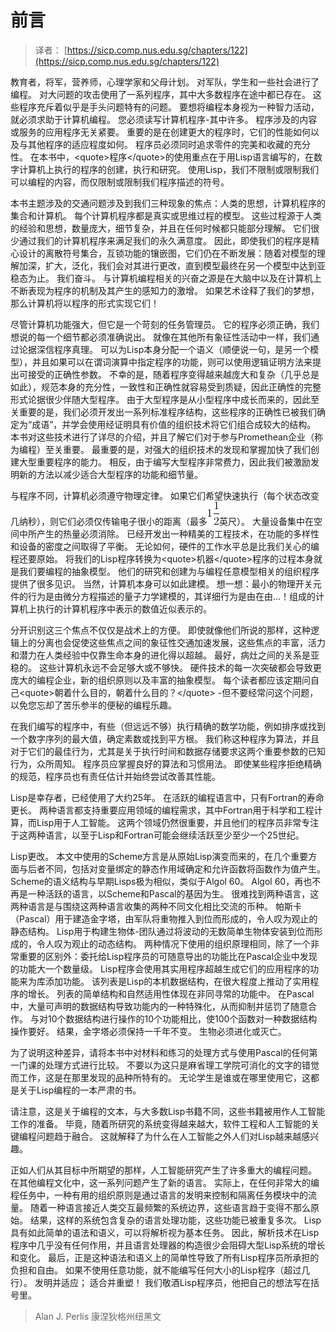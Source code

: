 # 前言

> 译者： [https://sicp.comp.nus.edu.sg/chapters/122](https://sicp.comp.nus.edu.sg/chapters/122)

 <matter>教育者，将军，营养师，心理学家和父母计划。 对军队，学生和一些社会进行了编程。 对大问题的攻击使用了一系列程序，其中大多数程序在途中都已存在。 这些程序充斥着似乎是手头问题特有的问题。 要想将编程本身视为一种智力活动，就必须求助于计算机编程。 您必须读写计算机程序-其中许多。 程序涉及的内容或服务的应用程序无关紧要。 重要的是在创建更大的程序时，它们的性能如何以及与其他程序的适应程度如何。 程序员必须同时追求零件的完美和收藏的充分性。 在本书中，&lt;quote&gt;程序&lt;/quote&gt;的使用重点在于用Lisp语言编写的，在数字计算机上执行的程序的创建，执行和研究。 使用Lisp，我们不限制或限制我们可以编程的内容，而仅限制或限制我们程序描述的符号。

本书主题涉及的交通问题涉及到我们三种现象的焦点：人类的思想，计算机程序的集合和计算机。 每个计算机程序都是真实或思维过程的模型。 这些过程源于人类的经验和思想，数量庞大，细节复杂，并且在任何时候都只能部分理解。 它们很少通过我们的计算机程序来满足我们的永久满意度。 因此，即使我们的程序是精心设计的离散符号集合，互锁功能的镶嵌图，它们仍在不断发展：随着对模型的理解加深，扩大，泛化，我们会对其进行更改，直到模型最终在另一个模型中达到亚稳态为止。 我们奋斗。 与计算机编程相关的兴奋之源是在大脑中以及在计算机上不断表现为程序的机制及其产生的感知力的激增。 如果艺术诠释了我们的梦想，那么计算机将以程序的形式实现它们！

尽管计算机功能强大，但它是一个苛刻的任务管理员。 它的程序必须正确，我们想说的每一个细节都必须准确说出。 就像在其他所有象征性活动中一样，我们通过论据深信程序真理。 可以为Lisp本身分配一个语义（顺便说一句，是另一个模型），并且如果可以在谓词演算中指定程序的功能，则可以使用逻辑证明方法来提出可接受的正确性参数。 不幸的是，随着程序变得越来越庞大和复杂（几乎总是如此），规范本身的充分性，一致性和正确性就容易受到质疑，因此正确性的完整形式论据很少伴随大型程序。 由于大型程序是从小型程序中成长而来的，因此至关重要的是，我们必须开发出一系列标准程序结构，这些程序的正确性已被我们确定为“成语”，并学会使用经证明具有价值的组织技术将它们组合成较大的结构。 本书对这些技术进行了详尽的介绍，并且了解它们对于参与Promethean企业（称为编程）至关重要。 最重要的是，对强大的组织技术的发现和掌握加快了我们创建大型重要程序的能力。 相反，由于编写大型程序非常费力，因此我们被激励发明新的方法以减少适合大型程序的功能和细节量。

与程序不同，计算机必须遵守物理定律。 如果它们希望快速执行（每个状态改变几纳秒），则它们必须仅传输电子很小的距离（最多![1%5Cfrac%7B1%7D%7B2%7D](img/6e96cd8c046940367f2a4b9ae63f9d67.jpg)英尺）。 大量设备集中在空间中所产生的热量必须消除。 已经开发出一种精美的工程技术，在功能的多样性和设备的密度之间取得了平衡。 无论如何，硬件的工作水平总是比我们关心的编程还要原始。 将我们的Lisp程序转换为&lt;quote&gt;机器&lt;/quote&gt;程序的过程本身就是我们要编程的抽象模型。 他们的研究和创建为与编程任意模型相关的组织程序提供了很多见识。 当然，计算机本身可以如此建模。 想一想：最小的物理开关元件的行为是由微分方程描述的量子力学建模的，其详细行为是由在由...！组成的计算机上执行的计算机程序中表示的数值近似表示的。

分开识别这三个焦点不仅仅是战术上的方便。 即使就像他们所说的那样，这种逻辑上的分离也会促使这些焦点之间的象征性交通加速发展，这些焦点的丰富，活力和潜力在人类经验中仅靠生命本身的进化得以超越。 最好，病灶之间的关系是亚稳的。 这些计算机永远不会足够大或不够快。 硬件技术的每一次突破都会导致更庞大的编程企业，新的组织原则以及丰富的抽象模型。 每个读者都应该定期问自己&lt;quote&gt;朝着什么目的，朝着什么目的？&lt;/quote&gt; -但不要经常问这个问题，以免您忘却了苦乐参半的便秘的编程乐趣。

在我们编写的程序中，有些（但远远不够）执行精确的数学功能，例如排序或找到一个数字序列的最大值，确定素数或找到平方根。 我们称这种程序为算法，并且对于它们的最佳行为，尤其是关于执行时间和数据存储要求这两个重要参数的已知行为，众所周知。 程序员应掌握良好的算法和习惯用法。 即使某些程序拒绝精确的规范，程序员也有责任估计并始终尝试改善其性能。

Lisp是幸存者，已经使用了大约25年。 在活跃的编程语言中，只有Fortran的寿命更长。 两种语言都支持重要应用领域的编程需求，其中Fortran用于科学和工程计算，而Lisp用于人工智能。 这两个领域仍然很重要，并且他们的程序员非常专注于这两种语言，以至于Lisp和Fortran可能会继续活跃至少至少一个25世纪。

Lisp更改。 本文中使用的Scheme方言是从原始Lisp演变而来的，在几个重要方面与后者不同，包括对变量绑定的静态作用域确定和允许函数将函数作为值产生。 Scheme的语义结构与早期Lisps极为相似，类似于Algol 60。 Algol 60，再也不再是一种活跃的语言，以Scheme和Pascal的基因为生。 很难找到两种语言，这两种语言是与围绕这两种语言收集的两种不同文化相比交流的币种。 帕斯卡（Pascal）用于建造金字塔，由军队将重物推入到位而形成的，令人叹为观止的静态结构。 Lisp用于构建生物体-团队通过将波动的无数简单生物体安装到位而形成的，令人叹为观止的动态结构。 两种情况下使用的组织原理相同，除了一个非常重要的区别外：委托给Lisp程序员的可随意导出的功能比在Pascal企业中发现的功能大一个数量级。 Lisp程序会使用其实用程序超越生成它们的应用程序的功能来为库添加功能。 该列表是Lisp的本机数据结构，在很大程度上推动了实用程序的增长。 列表的简单结构和自然适用性体现在非同寻常的功能中。 在Pascal中，大量可声明的数据结构导致功能内的一种特殊化，从而抑制并惩罚了随意合作。 与对10个数据结构进行操作的10个功能相比，使100个函数对一种数据结构操作要好。 结果，金字塔必须保持一千年不变。 生物必须进化或灭亡。

为了说明这种差异，请将本书中对材料和练习的处理方式与使用Pascal的任何第一门课的处理方式进行比较。 不要以为这只是麻省理工学院可消化的文字的错觉而工作，这是在那里发现的品种所特有的。 无论学生是谁或在哪里使用它，这都是关于Lisp编程的一本严肃的书。

请注意，这是关于编程的文本，与大多数Lisp书籍不同，这些书籍被用作人工智能工作的准备。 毕竟，随着所研究的系统变得越来越大，软件工程和人工智能的关键编程问题趋于融合。 这就解释了为什么在人工智能之外人们对Lisp越来越感兴趣。

正如人们从其目标中所期望的那样，人工智能研究产生了许多重大的编程问题。 在其他编程文化中，这一系列问题产生了新的语言。 实际上，在任何非常大的编程任务中，一种有用的组织原则是通过语言的发明来控制和隔离任务模块中的流量。 随着一种语言接近人类交互最频繁的系统边界，这些语言趋于变得不那么原始。 结果，这样的系统包含复杂的语言处理功能，这些功能已被重复多次。 Lisp具有如此简单的语法和语义，可以将解析视为基本任务。 因此，解析技术在Lisp程序中几乎没有任何作用，并且语言处理器的构造很少会阻碍大型Lisp系统的增长和变化。 最后，正是这种语法和语义上的简单性导致了所有Lisp程序员所承担的负担和自由。 如果不使用任意功能，就不能编写任何大小的Lisp程序（超过几行）。 发明并适应； 适合并重塑！ 我们敬酒Lisp程序员，他把自己的想法写在括号里。

> Alan J. Perlis 康涅狄格州纽黑文</matter>